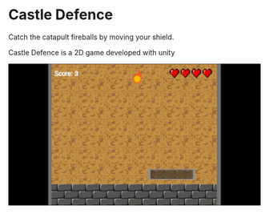 # Castle Defence

Catch the catapult fireballs by moving your shield.

Castle Defence is a 2D game developed with unity

![Game screen capture](../Images/CastleDefence.gif)